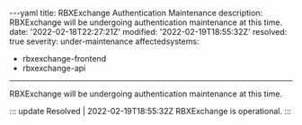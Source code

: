 ---yaml
title: RBXExchange Authentication Maintenance
description: RBXExchange will be undergoing authentication maintenance at this time.
date: '2022-02-18T22:27:21Z'
modified: '2022-02-19T18:55:32Z'
resolved: true
severity: under-maintenance
affectedsystems:
  - rbxexchange-frontend
  - rbxexchange-api
---
RBXExchange will be undergoing authentication maintenance at this time.

::: update Resolved | 2022-02-19T18:55:32Z
RBXExchange is operational.
:::

